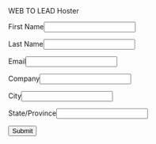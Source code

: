 <!DOCTYPE html>
<html lang="en">
  <head>
    <meta name="viewport" content="width=device-width, initial-scale=1" />
    <META HTTP-EQUIV="Content-type" CONTENT="text/html; charset=UTF-8">
  </head>
  <body>
    <div>WEB TO LEAD Hoster</div>
    <div id="lightningout"></div>
  <form action="https://webto.salesforce.com/servlet/servlet.WebToLead?encoding=UTF-8&orgId=00D0o000001CMOx" method="POST">

<input type=hidden name="oid" value="00D0o000001CMOx">
<input type=hidden name="retURL" value="http://">

<!--  ----------------------------------------------------------------------  -->
<!--  NOTE: These fields are optional debugging elements. Please uncomment    -->
<!--  these lines if you wish to test in debug mode.                          -->
<!--  <input type="hidden" name="debug" value=1>                              -->
<!--  <input type="hidden" name="debugEmail"                                  -->
<!--  value="chandrangshu.chandu@gmail.com">                                  -->
<!--  ----------------------------------------------------------------------  -->

<label for="first_name">First Name</label><input  id="first_name" maxlength="40" name="first_name" size="20" type="text" /><br>

<label for="last_name">Last Name</label><input  id="last_name" maxlength="80" name="last_name" size="20" type="text" /><br>

<label for="email">Email</label><input  id="email" maxlength="80" name="email" size="20" type="text" /><br>

<label for="company">Company</label><input  id="company" maxlength="40" name="company" size="20" type="text" /><br>

<label for="city">City</label><input  id="city" maxlength="40" name="city" size="20" type="text" /><br>

<label for="state">State/Province</label><input  id="state" maxlength="20" name="state" size="20" type="text" /><br>

<input type="submit" name="submit">

</form>
    
  </body>
</html>
